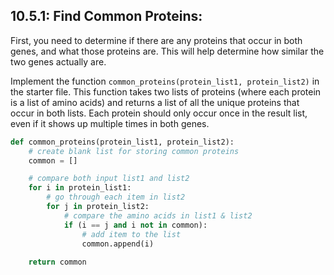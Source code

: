 ## 10.5.1: Find Common Proteins:

First, you need to determine if there are any proteins that occur in both genes, and what those proteins are. This will help determine how similar the two genes actually are.

Implement the function ```common_proteins(protein_list1, protein_list2)``` in the starter file. This function takes two lists of proteins (where each protein is a list of amino acids) and returns a list of all the unique proteins that occur in both lists. Each protein should only occur once in the result list, even if it shows up multiple times in both genes.

```python
def common_proteins(protein_list1, protein_list2):
    # create blank list for storing common proteins
    common = []

    # compare both input list1 and list2
    for i in protein_list1:
        # go through each item in list2
        for j in protein_list2:
            # compare the amino acids in list1 & list2
            if (i == j and i not in common):
                # add item to the list
                common.append(i)
                
    return common
```
